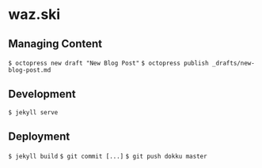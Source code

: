 # waz.ski

## Managing Content

`$ octopress new draft "New Blog Post"`
`$ octopress publish _drafts/new-blog-post.md`

## Development

`$ jekyll serve`

## Deployment

`$ jekyll build`
`$ git commit [...]`
`$ git push dokku master`
